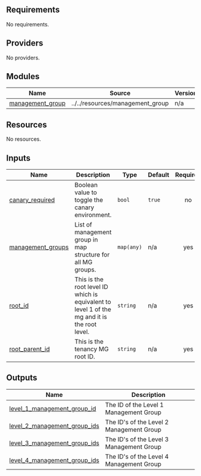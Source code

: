 <!-- BEGIN_TF_DOCS -->

## Requirements

No requirements.

## Providers

No providers.

## Modules

| Name                                                                                | Source                           | Version |
| ----------------------------------------------------------------------------------- | -------------------------------- | ------- |
| <a name="module_management_group"></a> [management_group](#module_management_group) | ../../resources/management_group | n/a     |

## Resources

No resources.

## Inputs

| Name                                                                                 | Description                                                                                  | Type       | Default | Required |
| ------------------------------------------------------------------------------------ | -------------------------------------------------------------------------------------------- | ---------- | ------- | :------: |
| <a name="input_canary_required"></a> [canary_required](#input_canary_required)       | Boolean value to toggle the canary environment.                                              | `bool`     | `true`  |    no    |
| <a name="input_management_groups"></a> [management_groups](#input_management_groups) | List of management group in map structure for all MG groups.                                 | `map(any)` | n/a     |   yes    |
| <a name="input_root_id"></a> [root_id](#input_root_id)                               | This is the root level ID which is equivalent to level 1 of the mg and it is the root level. | `string`   | n/a     |   yes    |
| <a name="input_root_parent_id"></a> [root_parent_id](#input_root_parent_id)          | This is the tenancy MG root ID.                                                              | `string`   | n/a     |   yes    |

## Outputs

| Name                                                                                                                    | Description                              |
| ----------------------------------------------------------------------------------------------------------------------- | ---------------------------------------- |
| <a name="output_level_1_management_group_id"></a> [level_1_management_group_id](#output_level_1_management_group_id)    | The ID of the Level 1 Management Group   |
| <a name="output_level_2_management_group_ids"></a> [level_2_management_group_ids](#output_level_2_management_group_ids) | The ID's of the Level 2 Management Group |
| <a name="output_level_3_management_group_ids"></a> [level_3_management_group_ids](#output_level_3_management_group_ids) | The ID's of the Level 3 Management Group |
| <a name="output_level_4_management_group_ids"></a> [level_4_management_group_ids](#output_level_4_management_group_ids) | The ID's of the Level 4 Management Group |

<!-- END_TF_DOCS -->
